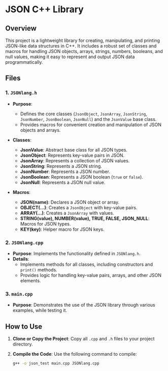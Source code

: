 # JSON C++ Library

## Overview

This project is a lightweight library for creating, manipulating, and printing JSON-like data structures in C++. It includes a robust set of classes and macros for handling JSON objects, arrays, strings, numbers, booleans, and null values, making it easy to represent and output JSON data programmatically.

## Files

### 1. `JSONlang.h`
- **Purpose**: 
  - Defines the core classes (`JsonObject`, `JsonArray`, `JsonString`, `JsonNumber`, `JsonBoolean`, `JsonNull`) and the `JsonValue` base class.
  - Provides macros for convenient creation and manipulation of JSON objects and arrays.

- **Classes**:
  - **JsonValue**: Abstract base class for all JSON types.
  - **JsonObject**: Represents key-value pairs in JSON.
  - **JsonArray**: Represents a collection of JSON values.
  - **JsonString**: Represents a JSON string.
  - **JsonNumber**: Represents a JSON number.
  - **JsonBoolean**: Represents a JSON boolean (`true` or `false`).
  - **JsonNull**: Represents a JSON null value.

- **Macros**:
  - **JSON(name)**: Declares a JSON object or array.
  - **OBJECT(...)**: Creates a `JsonObject` with key-value pairs.
  - **ARRAY(...)**: Creates a `JsonArray` with values.
  - **STRING(value), NUMBER(value), TRUE, FALSE, JSON_NULL**: Macros for JSON types.
  - **KEY(key)**: Helper macro for JSON keys.

### 2. `JSONlang.cpp`
- **Purpose**: Implements the functionality defined in `JSONlang.h`.
- **Details**:
  - Implements methods for all classes, including constructors and `print()` methods.
  - Provides logic for handling key-value pairs, arrays, and other JSON elements.

### 3. `main.cpp`
- **Purpose**: Demonstrates the use of the JSON library through various examples, while testing it.

## How to Use

1. **Clone or Copy the Project**:
   Copy all `.cpp` and `.h` files to your project directory.

2. **Compile the Code**:
   Use the following command to compile:
   ```bash
   g++ -o json_test main.cpp JSONlang.cpp
